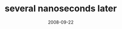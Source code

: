 ---
layout: base.njk
title : 'several nanoseconds later' 
view_title : 'several nanoseconds later' 
year : '2008' 
date : '2008-09-22' 
img_file : '/drawing/severalnanosecondslater.png' 
html_file : 'severalnanosecondslater' 
next_html : 'ihatephysics.html' 
year_order : '423' 
permalink : "title/{{html_file}}.html"
---
